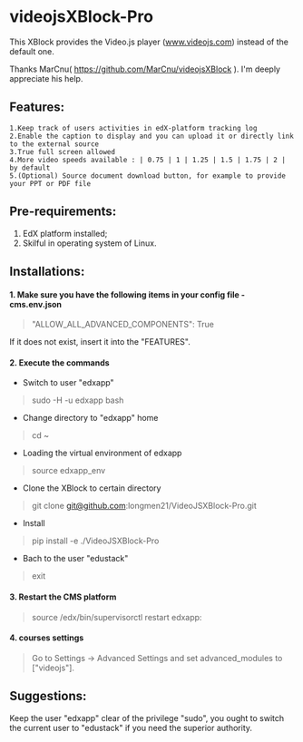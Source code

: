videojsXBlock-Pro
=========

This XBlock provides the Video.js player (www.videojs.com) instead of the default one.

Thanks MarCnu( https://github.com/MarCnu/videojsXBlock ). I'm deeply appreciate his help. 

## Features:
    1.Keep track of users activities in edX-platform tracking log
    2.Enable the caption to display and you can upload it or directly link to the external source
    3.True full screen allowed
    4.More video speeds available : | 0.75 | 1 | 1.25 | 1.5 | 1.75 | 2 | by default
    5.(Optional) Source document download button, for example to provide your PPT or PDF file

## Pre-requirements:
  1. EdX platform installed;
  2. Skilful in operating system of Linux.

## Installations:
#### 1. Make sure you have the following items in your config file - cms.env.json
  
  > "ALLOW_ALL_ADVANCED_COMPONENTS": True
  
  If it does not exist, insert it into the "FEATURES".
  
#### 2. Execute the commands
  * Switch to user "edxapp"
  
  >sudo -H -u edxapp bash
  * Change directory to "edxapp" home
  
  >cd ~
  * Loading the virtual environment of edxapp
  
  >source edxapp_env
  * Clone the XBlock to certain directory
  
  >git clone git@github.com:longmen21/VideoJSXBlock-Pro.git
  * Install
  
  >pip install -e ./VideoJSXBlock-Pro
  * Bach to the user "edustack"
  
  >exit
    
#### 3. Restart the CMS platform
  
  >source /edx/bin/supervisorctl restart edxapp:

#### 4. courses settings
  
  >Go to Settings -> Advanced Settings and set advanced_modules to ["videojs"].

## Suggestions:
  Keep the user "edxapp" clear of the privilege "sudo", you ought to switch the current user to "edustack" if you need the superior authority.
